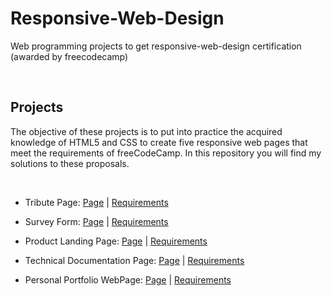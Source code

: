 # Responsive-Web-Design
Web programming projects to get responsive-web-design certification (awarded by freecodecamp)

<br>

## Projects
The objective of these projects is to put into practice the acquired knowledge of HTML5 and CSS to create five responsive web pages that meet the requirements of freeCodeCamp. In this repository you will find my solutions to these proposals.

<br>

* Tribute Page: [Page]() | [Requirements](https://www.freecodecamp.org/learn/responsive-web-design/responsive-web-design-projects/build-a-tribute-page)

* Survey Form: [Page]() | [Requirements](https://www.freecodecamp.org/learn/responsive-web-design/responsive-web-design-projects/build-a-survey-form)

* Product Landing Page: [Page]() | [Requirements](https://www.freecodecamp.org/learn/responsive-web-design/responsive-web-design-projects/build-a-product-landing-page)

* Technical Documentation Page: [Page]() | [Requirements](https://www.freecodecamp.org/learn/responsive-web-design/responsive-web-design-projects/build-a-technical-documentation-page)

* Personal Portfolio WebPage: [Page]() | [Requirements](https://www.freecodecamp.org/learn/responsive-web-design/responsive-web-design-projects/build-a-personal-portfolio-webpage)